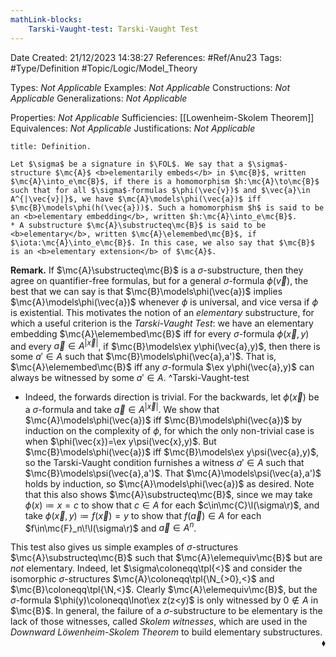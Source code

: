 ```yaml
---
mathLink-blocks:
    Tarski-Vaught-test: Tarski-Vaught Test
---
```


<div class="topSpace"></div>

Date Created: 21/12/2023 14:38:27
References: #Ref/Anu23
Tags: #Type/Definition #Topic/Logic/Model_Theory

Types: <i>Not Applicable</i>
Examples: <i>Not Applicable</i>
Constructions: <i>Not Applicable</i>
Generalizations: <i>Not Applicable</i>

Properties: <i>Not Applicable</i>
Sufficiencies: [[Lowenheim-Skolem Theorem]]
Equivalences: <i>Not Applicable</i>
Justifications: <i>Not Applicable</i>

``` ad-Definition
title: Definition.

Let $\sigma$ be a signature in $\FOL$. We say that a $\sigma$-structure $\mc{A}$ <b>elementarily embeds</b> in $\mc{B}$, written $\mc{A}\into_e\mc{B}$, if there is a homomorphism $h:\mc{A}\to\mc{B}$ such that for all $\sigma$-formulas $\phi(\vec{v})$ and $\vec{a}\in A^{|\vec{v}|}$, we have $\mc{A}\models\phi(\vec{a})$ iff $\mc{B}\models\phi(h(\vec{a}))$. Such a homomorphism $h$ is said to be an <b>elementary embedding</b>, written $h:\mc{A}\into_e\mc{B}$.
* A substructure $\mc{A}\substructeq\mc{B}$ is said to be <b>elementary</b>, written $\mc{A}\elemembed\mc{B}$, if $\iota:\mc{A}\into_e\mc{B}$. In this case, we also say that $\mc{B}$ is an <b>elementary extension</b> of $\mc{A}$.

```
<b>Remark.</b> If $\mc{A}\substructeq\mc{B}$ is a $\sigma$-substructure, then they agree on quantifier-free formulas, but for a general $\sigma$-formula $\phi(\vec{v})$, the best that we can say is that $\mc{B}\models\phi(\vec{a})$ implies $\mc{A}\models\phi(\vec{a})$ whenever $\phi$ is universal, and vice versa if $\phi$ is existential. This motivates the notion of an <i>elementary</i> substructure, for which a useful criterion is the <i>Tarski-Vaught Test</i>: we have an elementary embedding $\mc{A}\elemembed\mc{B}$ iff for every $\sigma$-formula $\phi(\vec{x},y)$ and every $\vec{a}\in A^{|\vec{x}|}$, if $\mc{B}\models\ex y\phi(\vec{a},y)$, then there is some $a'\in A$ such that $\mc{B}\models\phi(\vec{a},a')$. That is, $\mc{A}\elemembed\mc{B}$ iff any $\sigma$-formula $\ex y\phi(\vec{a},y)$ can always be witnessed by some $a'\in A$. ^Tarski-Vaught-test
* Indeed, the forwards direction is trivial. For the backwards, let $\phi(\vec{x})$ be a $\sigma$-formula and take $\vec{a}\in A^{|\vec{x}|}$. We show that $\mc{A}\models\phi(\vec{a})$ iff $\mc{B}\models\phi(\vec{a})$ by induction on the complexity of $\phi$, for which the only non-trivial case is when $\phi(\vec{x})=\ex y\psi(\vec{x},y)$. But $\mc{B}\models\phi(\vec{a})$ iff $\mc{B}\models\ex y\psi(\vec{a},y)$, so the Tarski-Vaught condition furnishes a witness $a'\in A$ such that $\mc{B}\models\psi(\vec{a},a')$. That $\mc{A}\models\psi(\vec{a},a')$ holds by induction, so $\mc{A}\models\phi(\vec{a})$ as desired. Note that this also shows $\mc{A}\substructeq\mc{B}$, since we may take $\phi(x)\coloneqq x=c$ to show that $c\in A$ for each $c\in\mc{C}\l(\sigma\r)$, and take $\phi(\vec{x},y)\coloneqq f(\vec{x})=y$ to show that $f(\vec{a})\in A$ for each $f\in\mc{F}_n\!\l(\sigma\r)$ and $\vec{a}\in A^n$.

This test also gives us simple examples of $\sigma$-structures $\mc{A}\substructeq\mc{B}$ such that $\mc{A}\elemequiv\mc{B}$ but are <i>not</i> elementary. Indeed, let $\sigma\coloneqq\tpl{<}$ and consider the isomorphic $\sigma$-structures $\mc{A}\coloneqq\tpl{\N_{>0},<}$ and $\mc{B}\coloneqq\tpl{\N,<}$. Clearly $\mc{A}\elemequiv\mc{B}$, but the $\sigma$-formula $\phi(y)\coloneqq\lnot\ex z(z<y)$ is only witnessed by $0\not\in A$ in $\mc{B}$. In general, the failure of a $\sigma$-substructure to be elementary is the lack of those witnesses, called <i>Skolem witnesses</i>, which are used in the <i>Downward Löwenheim-Skolem Theorem</i> to build elementary substructures.<span style="float:right;">$\blacklozenge$</span>

